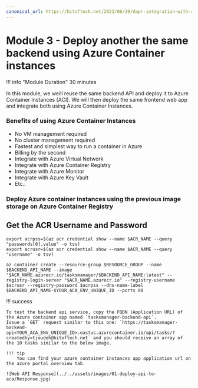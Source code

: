 ```yaml
---
canonical_url: https://bitoftech.net/2022/08/29/dapr-integration-with-azure-container-apps/
---
```


# Module 3 - Deploy another the same backend using Azure Container instances 
!!! info "Module Duration"
    30 minutes

In this module, we weill reuse the same backend API and deploy it to Azure Container Instances (ACI). We will then deploy the same frontend web app and integrate both using Azure Container Instances.

### Benefits of using Azure Container Instances

- No VM management required
- No cluster management required
- Fastest and simplest way to run a container in Azure
- Billing by the second
- Integrate with Azure Virtual Network
- Integrate with Azure Container Registry
- Integrate with Azure Monitor
- Integrate with Azure Key Vault
- Etc..

### Deploy Azure container instances using the previous image storage on Azure Container Registry

## Get the ACR Username and Password

```shell
export acrpss=$(az acr credential show --name $ACR_NAME --query "passwords[0].value" -o tsv)
export acrusr=$(az acr credential show --name $ACR_NAME --query "username" -o tsv)

az container create --resource-group $RESOURCE_GROUP --name $BACKEND_API_NAME --image "$ACR_NAME.azurecr.io/tasksmanager/$BACKEND_API_NAME:latest" --registry-login-server "$ACR_NAME.azurecr.io" --registry-username $acrusr --registry-password $acrpss --dns-name-label $BACKEND_API_NAME-$YOUR_ACA_ENV_UNIQUE_ID --ports 80
```

!!! success
    
    To test the backend api service, copy the FQDN (Application URL) of the Azure container app named `tasksmanager-backend-api`. 
    Issue a `GET` request similar to this one: `https://tasksmanager-backend-api<YOUR_ACA_ENV_UNIQUE_ID>.eastus.azurecontainer.io/api/tasks/?createdby=tjoudeh@bitoftech.net` and you should receive an array of the 10 tasks similar to the below image.

    !!! tip 
        You can find your azure container instances app application url on the azure portal overview tab.

    ![Web API Response](../../assets/images/01-deploy-api-to-aca/Response.jpg)
